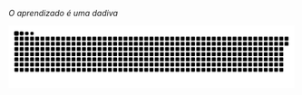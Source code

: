 <i> O aprendizado é uma dadiva </i>


  ![snake gif](https://github.com/Spanyk/Spanyk/blob/output/github-contribution-grid-snake.svg)
